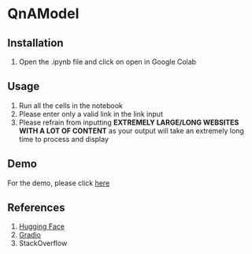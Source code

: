 # **QnAModel**

## **Installation**
1. Open the .ipynb file and click on open in Google Colab

## **Usage**
1. Run all the cells in the notebook
2. Please enter only a valid link in the link input
3. Please refrain from inputting **EXTREMELY LARGE/LONG WEBSITES WITH A LOT OF CONTENT** as your output will take an extremely long time to process and display

## **Demo**
For the demo, please click [here](https://drive.google.com/file/d/1VDfk3YeCBz3VYXTVk2wWaIHjaKtii7dF/view?usp=sharing)

## **References**
1. [Hugging Face](https://huggingface.co/)
2. [Gradio](http://gradio.app/)
3. StackOverflow
